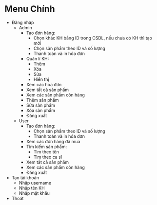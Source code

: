 # Menu Chính

- Đăng nhập
    - Admin
        - Tạo đơn hàng:
            - Chọn khác KH bằng ID trong CSDL, nếu chưa có KH thì tạo mới
            - Chọn sản phẩm theo ID và số lượng
            - Thanh toán và in hóa đơn
        - Quản lí KH:
            - Thêm
            - Xóa
            - Sửa
            - Hiển thị
        - Xem các hóa đơn
        - Xem tất cả sản phẩm
        - Xem các sản phẩm còn hàng
        - Thêm sản phẩm
        - Sửa sản phẩm
        - Xóa sản phẩm
        - Đăng xuất
    - User
        - Tạo đơn hàng:
            - Chọn sản phẩm theo ID và số lượng
            - Thanh toán và in hóa đơn
        - Xem các đơn hàng đã mua
        - Tìm kiếm sản phẩm:
            - Tìm theo tên
            - Tìm theo ca sĩ
        - Xem tất cả sản phẩm
        - Xem các sản phẩm còn hàng
        - Đăng xuất
- Tạo tài khoản
    - Nhập username
    - Nhập tên KH
    - Nhập mật khẩu
- Thoát
